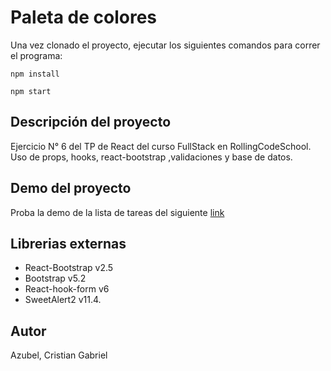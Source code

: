 # Paleta de colores

Una vez clonado el proyecto, ejecutar los siguientes comandos para correr el programa:

`npm install`

`npm start` 

## Descripción del proyecto

Ejercicio N° 6 del TP de React del curso FullStack en RollingCodeSchool.  
Uso de props, hooks, react-bootstrap ,validaciones y base de datos.

## Demo del proyecto

Proba la demo de la lista de tareas del siguiente [link](https://react-paletadecolores.netlify.app/)

## Librerias externas

- React-Bootstrap v2.5
- Bootstrap v5.2
- React-hook-form v6
- SweetAlert2 v11.4.

## Autor

Azubel, Cristian Gabriel

<!-- ## Comandos para ejecutar JSON-Server

`json-server --watch db.json --port 3004` -->